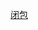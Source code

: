 [闭包](http://mp.weixin.qq.com/s?__biz=MzI0NzMyMDkxMw==&mid=2247483775&idx=1&sn=3a0983f90adf50df9f40648e5438ca59&scene=23&srcid=0703lgylh3UZr5FPQfwYLz7h#rd)